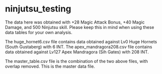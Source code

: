 # ninjutsu_testing

The data here was obtained with +28 Magic Attack Bonus, +40 Magic Damage, and 500 Ninjutsu skill. Please keep this in mind when using these data tables for your own analysis.

The huge_hornet6.csv file contains data obtained against Lv0 Huge Hornets (South Gustaberg) with 6 INT.
The apex_mandragora208.csv file contains data obtained against Lv127 Apex Mandragora (Sih Gates) with 208 INT.

The master_table.csv file is the combination of the two above files, with overlap removed. This is the master data file.
